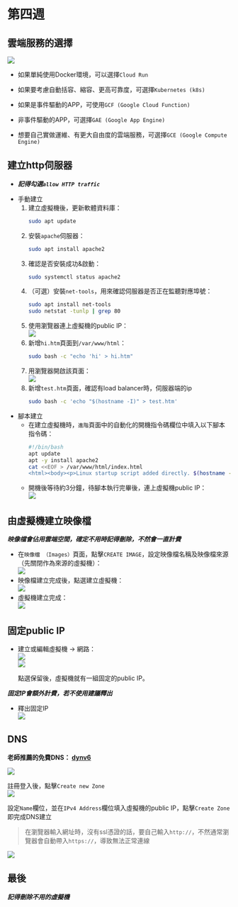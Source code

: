 # 第四週

## 雲端服務的選擇
![](src/linux-2024100101.jpg)

* 如果單純使用Docker環境，可以選擇`Cloud Run`

* 如果要考慮自動括容、縮容、更高可靠度，可選擇`Kubernetes (k8s)`

* 如果是事件驅動的APP，可使用`GCF (Google Cloud Function)`

* 非事件驅動的APP，可選擇`GAE (Google App Engine)`

* 想要自己實做運維、有更大自由度的雲端服務，可選擇`GCE (Google Compute Engine)`

## 建立http伺服器
- ***記得勾選`allow HTTP traffic`***

* 手動建立
    1. 建立虛擬機後，更新軟體資料庫：<br>
        ```bash
        sudo apt update
        ```
    2. 安裝`apache`伺服器：<br>
        ```bash
        sudo apt install apache2
        ```
    3. 確認是否安裝成功&啟動：<br>
        ```bash
        sudo systemctl status apache2
        ```
    4. （可選）安裝`net-tools`，用來確認伺服器是否正在監聽對應埠號：<br>
        ```bash
        sudo apt install net-tools
        sudo netstat -tunlp | grep 80
        ```
    5. 使用瀏覽器連上虛擬機的public IP：<br>
        ![](src/linux-2024100102.png)
    6. 新增`hi.htm`頁面到`/var/www/html`：
        ```bash
        sudo bash -c "echo 'hi' > hi.htm"
        ```
    7. 用瀏覽器開啟該頁面：<br>
        ![](src/linux-2024100103.png)
    8. 新增`test.htm`頁面，確認有load balancer時，伺服器端的ip
        ```bash
        sudo bash -c 'echo "$(hostname -I)" > test.htm'
        ```
* 腳本建立
    - 在建立虛擬機時，`進階`頁面中的自動化的開機指令碼欄位中填入以下腳本指令碼：
        ```bash
        #!/bin/bash
        apt update
        apt -y install apache2
        cat <<EOF > /var/www/html/index.html
        <html><body><p>Linux startup script added directly. $(hostname -I)</p></body></html>
        ```
    - 開機後等待約3分鐘，待腳本執行完畢後，連上虛擬機public IP：<br>
        ![](src/linux-2024100104.png)

## 由虛擬機建立映像檔
***映像檔會佔用雲端空間，確定不用時記得刪除，不然會一直計費***
* 在`映像檔 （Images）`頁面，點擊`CREATE IMAGE`，設定映像檔名稱及映像檔來源（先關閉作為來源的虛擬機）：<br>
    ![](src/linux-2024100105.png)
* 映像檔建立完成後，點選建立虛擬機：<br>
    ![](src/linux-2024100106.png)
* 虛擬機建立完成：<br>
    ![](src/linux-2024100112.png)

## 固定public IP
* 建立或編輯虛擬機 -> 網路：<br>
    ![](src/linux-2024100107.png)<br>
    ![](src/linux-2024100108.png)

    點選保留後，虛擬機就有一組固定的public IP。

***固定IP會額外計費，若不使用建議釋出***
* 釋出固定IP<br>
    ![](src/linux-2024100109.png)

## DNS
**老師推薦的免費DNS： [dynv6](https://dynv6.com)**

![](src/linux-2024100110.png)

註冊登入後，點擊`Create new Zone`<br>
![](src/linux-2024100111.png)

設定`Name`欄位，並在`IPv4 Address`欄位填入虛擬機的public IP，點擊`Create Zone`即完成DNS建立<br>
> 在瀏覽器輸入網址時，沒有ssl憑證的話，要自己輸入`http://`，不然通常瀏覽器會自動帶入`https://`，導致無法正常連線

![](src/linux-2024100113.png)

## 最後
***記得刪除不用的虛擬機***
